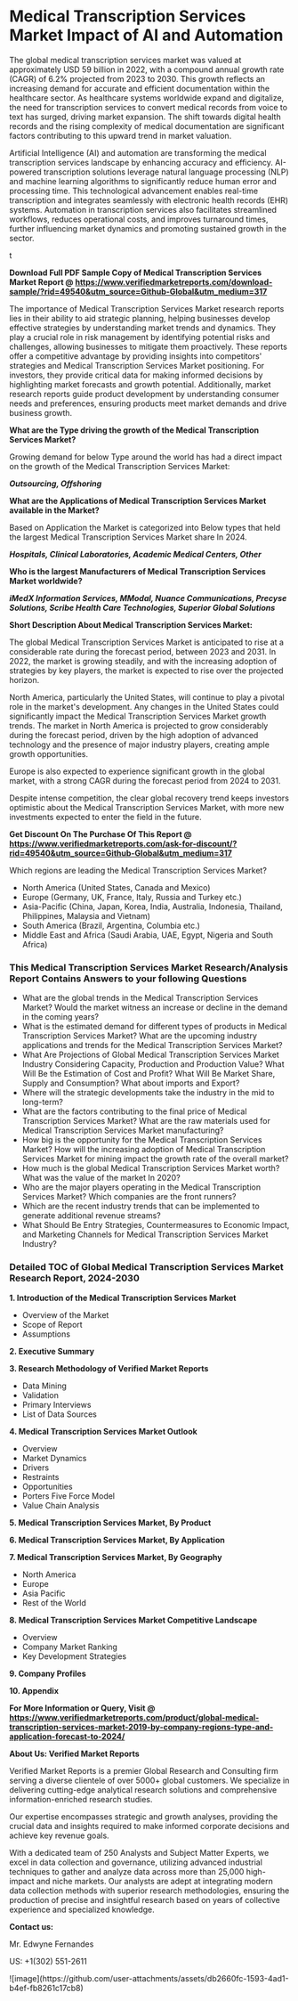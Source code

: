 <h1>Medical Transcription Services Market Impact of AI and Automation</h1><p>The global medical transcription services market was valued at approximately USD 59 billion in 2022, with a compound annual growth rate (CAGR) of 6.2% projected from 2023 to 2030. This growth reflects an increasing demand for accurate and efficient documentation within the healthcare sector. As healthcare systems worldwide expand and digitalize, the need for transcription services to convert medical records from voice to text has surged, driving market expansion. The shift towards digital health records and the rising complexity of medical documentation are significant factors contributing to this upward trend in market valuation.</p><p>Artificial Intelligence (AI) and automation are transforming the medical transcription services landscape by enhancing accuracy and efficiency. AI-powered transcription solutions leverage natural language processing (NLP) and machine learning algorithms to significantly reduce human error and processing time. This technological advancement enables real-time transcription and integrates seamlessly with electronic health records (EHR) systems. Automation in transcription services also facilitates streamlined workflows, reduces operational costs, and improves turnaround times, further influencing market dynamics and promoting sustained growth in the sector.</p>t</p><p id="" class=""><strong>Download Full PDF Sample Copy of Medical Transcription Services Market Report @ <a href="https://www.verifiedmarketreports.com/download-sample/?rid=49540&utm_source=Github-Global&utm_medium=317" target="_blank">https://www.verifiedmarketreports.com/download-sample/?rid=49540&utm_source=Github-Global&utm_medium=317</a></strong></p><p>The importance of&nbsp;Medical Transcription Services Market research reports lies in their ability to aid strategic planning, helping businesses develop effective strategies by understanding market trends and dynamics. They play a crucial role in risk management by identifying potential risks and challenges, allowing businesses to mitigate them proactively. These reports offer a competitive advantage by providing insights into competitors' strategies and Medical Transcription Services Market positioning. For investors, they provide critical data for making informed decisions by highlighting market forecasts and growth potential. Additionally, market research reports guide product development by understanding consumer needs and preferences, ensuring products meet market demands and drive business growth.</p><p><strong>What are the&nbsp;Type driving the growth of the Medical Transcription Services Market?</strong></p><p id="" class="">Growing demand for below Type around the world has had a direct impact on the growth of the Medical Transcription Services Market:</p><em><strong>Outsourcing, Offshoring</strong></em></p><strong>What are the&nbsp;Applications&nbsp;of Medical Transcription Services Market available in the Market?</strong></p><p id="" class="">Based on Application the Market is categorized into Below types that held the largest Medical Transcription Services Market share In 2024.</p><em><strong>Hospitals, Clinical Laboratories, Academic Medical Centers, Other</strong></em></p><strong>Who is the largest Manufacturers of Medical Transcription Services Market worldwide?</strong></p><p><em><strong>iMedX Information Services, MModal, Nuance Communications, Precyse Solutions, Scribe Health Care Technologies, Superior Global Solutions</strong></em></p><p id="" class=""><strong>Short Description About Medical Transcription Services Market:</strong></p><p>The global Medical Transcription Services Market is anticipated to rise at a considerable rate during the forecast period, between 2023 and 2031. In 2022, the market is growing steadily, and with the increasing adoption of strategies by key players, the market is expected to rise over the projected horizon.</p><p>North America, particularly the United States, will continue to play a pivotal role in the market's development. Any changes in the United States could significantly impact the Medical Transcription Services Market growth trends. The market in North America is projected to grow considerably during the forecast period, driven by the high adoption of advanced technology and the presence of major industry players, creating ample growth opportunities.</p><p>Europe is also expected to experience significant growth in the global market, with a strong CAGR during the forecast period from 2024 to 2031.</p><p>Despite intense competition, the clear global recovery trend keeps investors optimistic about the Medical Transcription Services Market, with more new investments expected to enter the field in the future.</p><p id="" class=""><strong>Get Discount On The Purchase Of This Report @ <a href="https://www.verifiedmarketreports.com/ask-for-discount/?rid=49540&utm_source=Github-Global&utm_medium=317" target="_blank">https://www.verifiedmarketreports.com/ask-for-discount/?rid=49540&utm_source=Github-Global&utm_medium=317</a></strong></p>Which regions are leading the Medical Transcription Services Market?</p><ul><li>North America (United States, Canada and Mexico)</li><li>Europe (Germany, UK, France, Italy, Russia and Turkey etc.)</li><li>Asia-Pacific (China, Japan, Korea, India, Australia, Indonesia, Thailand, Philippines, Malaysia and Vietnam)</li><li>South America (Brazil, Argentina, Columbia etc.)</li><li>Middle East and Africa (Saudi Arabia, UAE, Egypt, Nigeria and South Africa)</li></ul><h3 id="" class="">This Medical Transcription Services Market Research/Analysis Report Contains Answers to your following Questions</h3><ul><li>What are the global trends in the Medical Transcription Services Market? Would the market witness an increase or decline in the demand in the coming years?</li><li>What is the estimated demand for different types of products in Medical Transcription Services Market? What are the upcoming industry applications and trends for the Medical Transcription Services Market?</li><li>What Are Projections of Global Medical Transcription Services Market Industry Considering Capacity, Production and Production Value? What Will Be the Estimation of Cost and Profit? What Will Be Market Share, Supply and Consumption? What about imports and Export?</li><li>Where will the strategic developments take the industry in the mid to long-term?</li><li>What are the factors contributing to the final price of Medical Transcription Services Market? What are the raw materials used for Medical Transcription Services Market manufacturing?</li><li>How big is the opportunity for the Medical Transcription Services Market? How will the increasing adoption of Medical Transcription Services Market for mining impact the growth rate of the overall market?</li><li>How much is the global Medical Transcription Services Market worth? What was the value of the market In 2020?</li><li>Who are the major players operating in the Medical Transcription Services Market? Which companies are the front runners?</li><li>Which are the recent industry trends that can be implemented to generate additional revenue streams?</li><li>What Should Be Entry Strategies, Countermeasures to Economic Impact, and Marketing Channels for Medical Transcription Services Market Industry?</li></ul><h3 id="" class="">Detailed TOC of Global Medical Transcription Services Market Research Report, 2024-2030</h3><p id="" class=""><strong>1. Introduction of the Medical Transcription Services Market</strong></p><ul><li>Overview of the Market</li><li>Scope of Report</li><li>Assumptions</li></ul><p id="" class=""><strong>2. Executive Summary</strong></p><p id="" class=""><strong>3. Research Methodology of Verified Market Reports</strong></p><ul><li>Data Mining</li><li>Validation</li><li>Primary Interviews</li><li>List of Data Sources</li></ul><p id="" class=""><strong>4. Medical Transcription Services Market Outlook</strong></p><ul><li>Overview</li><li>Market Dynamics</li><li>Drivers</li><li>Restraints</li><li>Opportunities</li><li>Porters Five Force Model</li><li>Value Chain Analysis</li></ul><p id="" class=""><strong>5. Medical Transcription Services Market, By Product</strong></p><p id="" class=""><strong>6. Medical Transcription Services Market, By Application</strong></p><p id="" class=""><strong>7. Medical Transcription Services Market, By Geography</strong></p><ul><li>North America</li><li>Europe</li><li>Asia Pacific</li><li>Rest of the World</li></ul><p id="" class=""><strong>8. Medical Transcription Services Market Competitive Landscape</strong></p><ul><li>Overview</li><li>Company Market Ranking</li><li>Key Development Strategies</li></ul><p id="" class=""><strong>9. Company Profiles</strong></p><p id="" class=""><strong>10. Appendix</strong></p><p id="" class=""><strong>For More Information or Query, Visit @ <a href="https://www.verifiedmarketreports.com/product/global-medical-transcription-services-market-2019-by-company-regions-type-and-application-forecast-to-2024/" target="_blank">https://www.verifiedmarketreports.com/product/global-medical-transcription-services-market-2019-by-company-regions-type-and-application-forecast-to-2024/</a></strong></p><p id="" class=""><strong>About Us: Verified Market Reports</strong></p><p id="" class="">Verified Market Reports is a premier Global Research and Consulting firm serving a diverse clientele of over 5000+ global customers. We specialize in delivering cutting-edge analytical research solutions and comprehensive information-enriched research studies.</p><p id="" class="">Our expertise encompasses strategic and growth analyses, providing the crucial data and insights required to make informed corporate decisions and achieve key revenue goals.</p><p id="" class="">With a dedicated team of 250 Analysts and Subject Matter Experts, we excel in data collection and governance, utilizing advanced industrial techniques to gather and analyze data across more than 25,000 high-impact and niche markets. Our analysts are adept at integrating modern data collection methods with superior research methodologies, ensuring the production of precise and insightful research based on years of collective experience and specialized knowledge.</p><p id="" class=""><strong>Contact us:</strong></p><p id="" class="">Mr. Edwyne Fernandes</p><p id="" class="">US: +1(302) 551-2611</p>
![image](https://github.com/user-attachments/assets/db2660fc-1593-4ad1-b4ef-fb8261c17cb8)
